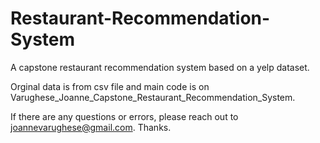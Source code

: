 # Restaurant-Recommendation-System
A capstone restaurant recommendation system based on a yelp dataset. 

Orginal data is from csv file and main code is on Varughese_Joanne_Capstone_Restaurant_Recommendation_System.

If there are any questions or errors, please reach out to joannevarughese@gmail.com. Thanks.

